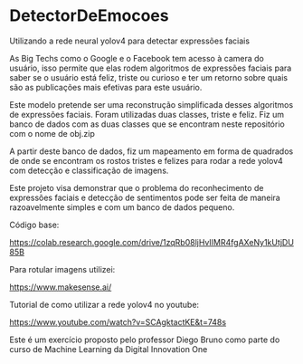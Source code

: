 # DetectorDeEmocoes
Utilizando a rede neural yolov4 para detectar expressões faciais

As Big Techs como o Google e o Facebook tem acesso à camera do usuário, isso permite que elas rodem algoritmos de expressões faciais para saber se o usuário está feliz, triste ou curioso e ter um retorno sobre quais são as publicações mais efetivas para este usuário.

Este modelo pretende ser uma reconstrução simplificada desses algoritmos de expressões faciais. Foram utilizadas duas classes, triste e feliz. Fiz um banco de dados com as duas classes que se encontram neste repositório com o nome de obj.zip

A partir deste banco de dados, fiz um mapeamento em forma de quadrados de onde se encontram os rostos tristes e felizes para rodar a rede yolov4 com detecção e classificação de imagens.

Este projeto visa demonstrar que o problema do reconhecimento de expressões faciais e detecção de sentimentos pode ser feita de maneira razoavelmente simples e com um banco de dados pequeno.


Código base:

https://colab.research.google.com/drive/1zqRb08ljHvIIMR4fgAXeNy1kUtjDU85B

Para rotular imagens utilizei:

https://www.makesense.ai/

Tutorial de como utilizar a rede yolov4 no youtube:

https://www.youtube.com/watch?v=SCAgktactKE&t=748s


Este é um exercício proposto pelo professor Diego Bruno como parte do curso de Machine Learning da Digital Innovation One
